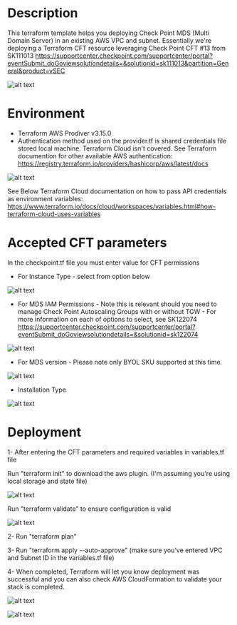 # Description
This terraform template helps you deploying Check Point MDS (Multi Domain Server) in an existing AWS VPC and subnet. 
Essentially we're deploying a Terraform CFT resource leveraging Check Point CFT #13 from SK111013
https://supportcenter.checkpoint.com/supportcenter/portal?eventSubmit_doGoviewsolutiondetails=&solutionid=sk111013&partition=General&product=vSEC

![alt text](https://github.com/etcheby/Terraform-CP_MDS-ExistingVPC/blob/main/images/MDS-CFT.png)

# Environment
* Terraform AWS Prodiver v3.15.0
* Authentication method used on the provider.tf is shared credentials file stored local machine. Terraform Cloud isn't covered. 
See Terraform documention for other available AWS authentication:   
https://registry.terraform.io/providers/hashicorp/aws/latest/docs

![alt text](https://github.com/etcheby/Terraform-CP_MDS-ExistingVPC/blob/main/images/Authentication.png)

See Below Terraform Cloud documentation on how to pass API credentials as environment variables:
https://www.terraform.io/docs/cloud/workspaces/variables.html#how-terraform-cloud-uses-variables

# Accepted CFT parameters
In the checkpoint.tf file you must enter value for CFT permissions

* For Instance Type - select from option below

![alt text](https://github.com/etcheby/Terraform-CP_MDS-ExistingVPC/blob/main/images/instance.png)

* For MDS IAM Permissions - Note this is relevant should you need to manage Check Point Autoscaling Groups with or without TGW - For more information on each of
options to select, see SK122074
https://supportcenter.checkpoint.com/supportcenter/portal?eventSubmit_doGoviewsolutiondetails=&solutionid=sk122074

![alt text](https://github.com/etcheby/Terraform-CP_MDS-ExistingVPC/blob/main/images/IAM.png)

* For MDS version - Please note only BYOL SKU supported at this time. 

![alt text](https://github.com/etcheby/Terraform-CP_MDS-ExistingVPC/blob/main/images/Version.png)

* Installation Type

![alt text](https://github.com/etcheby/Terraform-CP_MDS-ExistingVPC/blob/main/images/Installation.png)

# Deployment

1- After entering the CFT parameters and required variables in variables.tf file 

   Run "terraform init" to download the aws plugin. (I'm assuming you're using local storage and state file) 
   
![alt text](https://github.com/etcheby/Terraform-CP_MDS-ExistingVPC/blob/main/images/init.png)

   Run "terraform validate" to ensure configuration is valid 
   
![alt text](https://github.com/etcheby/Terraform-CP_MDS-ExistingVPC/blob/main/images/validate.png)

2- Run "terraform plan"

3- Run "terraform apply --auto-approve" (make sure you've entered VPC and Subnet ID in the variables.tf file)

4- When completed, Terraform will let you know deployment was successful and you can also check AWS CloudFormation to validate your stack is completed. 

![alt text](https://github.com/etcheby/Terraform-CP_MDS-ExistingVPC/blob/main/images/completed.png)

![alt text](https://github.com/etcheby/Terraform-CP_MDS-ExistingVPC/blob/main/images/CFT.png)








